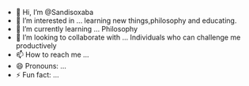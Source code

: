 - 👋 Hi, I’m @Sandisoxaba
- 👀 I’m interested in ... learning new things,philosophy and educating.
- 🌱 I’m currently learning ... Philosophy
- 💞️ I’m looking to collaborate with ... Individuals who can challenge me productively
- 📫 How to reach me ... 
- 😄 Pronouns: ...
- ⚡ Fun fact: ...

<!---
Sandisoxaba/Sandisoxaba is a ✨ special ✨ repository because its `README.md` (this file) appears on your GitHub profile.
You can click the Preview link to take a look at your changes.
--->
